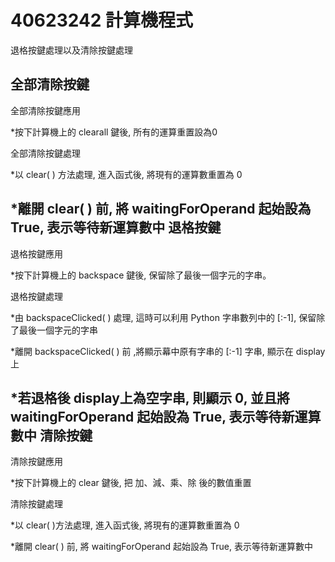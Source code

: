 40623242 計算機程式
===

退格按鍵處理以及清除按鍵處理



全部清除按鍵
---

全部清除按鍵應用

*按下計算機上的 clearall 鍵後,  所有的運算重置設為0

全部清除按鍵處理

*以 clear( ) 方法處理, 進入函式後, 將現有的運算數重置為 0

*離開 clear( ) 前, 將 waitingForOperand 起始設為 True, 表示等待新運算數中
退格按鍵
---

退格按鍵應用

*按下計算機上的 backspace 鍵後,  保留除了最後一個字元的字串。

退格按鍵處理

*由 backspaceClicked( ) 處理, 這時可以利用 Python 字串數列中的 [:-1], 保留除了最後一個字元的字串

*離開 backspaceClicked( ) 前 ,將顯示幕中原有字串的 [:-1] 字串, 顯示在 display 上

*若退格後 display上為空字串, 則顯示 0, 並且將 waitingForOperand 起始設為 True, 表示等待新運算數中
清除按鍵
---

清除按鍵應用

*按下計算機上的 clear 鍵後,  把 加、減、乘、除 後的數值重置

清除按鍵處理

*以 clear( )方法處理, 進入函式後, 將現有的運算數重置為 0

*離開 clear( ) 前, 將 waitingForOperand 起始設為 True, 表示等待新運算數中

